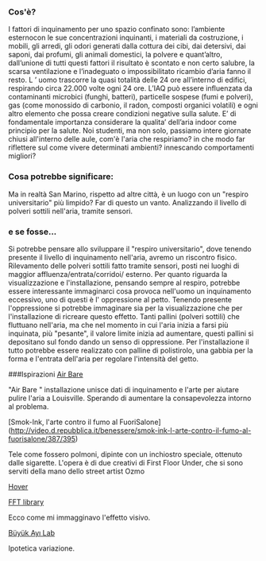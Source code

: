 ### Cos'è?
I fattori di inquinamento per uno spazio confinato sono:
l’ambiente esternocon le sue concentrazioni inquinanti, i materiali da costruzione, i mobili, gli arredi, 
gli odori generati dalla cottura dei cibi, dai detersivi, dai saponi, dai profumi, gli animali domestici, 
la polvere e quant’altro, dall’unione di tutti questi fattori il risultato è scontato e non certo salubre, 
la scarsa ventilazione e l’inadeguato o impossibilitato ricambio d’aria fanno il resto.
L ’ uomo trascorre la quasi totalità delle 24 ore all’interno di edifici, respirando circa 22.000 volte ogni 24 ore.
L’IAQ può essere influenzata da contaminanti microbici (funghi, batteri), particelle sospese (fumi e polveri), gas 
(come monossido di carbonio, il radon, composti organici volatili) e ogni altro elemento che possa creare 
condizioni negative sulla salute.
E’ di fondamentale importanza considerare la qualita’ dell’aria indoor come principio per la salute.
Noi studenti, ma non solo, passiamo intere giornate chiusi all'interno delle aule, com'è l'aria che respiriamo? 
in che modo far riflettere sul come vivere determinati ambienti? innescando comportamenti migliori? 

### Cosa potrebbe significare:
Ma in realtà San Marino, rispetto ad altre città, è un luogo con un "respiro universitario" più limpido? 
Far di questo un vanto. Analizzando il livello di polveri sottili nell'aria, tramite sensori. 

### e se fosse...
Si potrebbe pensare allo sviluppare il "respiro universitario", dove tenendo presente  il livello di inquinamento 
nell'aria, avremo un riscontro fisico. Rilevamento delle polveri sottili fatto tramite sensori, posti nei luoghi 
di maggior affluenza/entrata/corridoi/ esterno. 
Per quanto riguarda la visualizzazione e l'installazione, pensando sempre al respiro, potrebbe essere interessante 
immaginarci cosa provoca nell'uomo un inquinamento eccessivo, uno di questi è  l' oppressione al petto. 
Tenendo presente l'oppressione si potrebbe immaginare sia per la visualizzazione che per l'installazione di 
ricreare questo effetto. Tanti pallini (polveri sottili) che fluttuano nell'aria, ma che nel momento in cui l'aria 
inizia a farsi più inquinata, più "pesante", il valore limite inizia ad aumentare, questi pallini si depositano 
sul fondo dando un senso di oppressione. Per l'installazione il tutto potrebbe essere realizzato con palline 
di polistirolo, una gabbia per la forma e l'entrata dell'aria per regolare l'intensità del getto. 

###Ispirazioni 
[Air Bare](http://brokensidewalk.com/2015/air-bare/)

"Air Bare " installazione unisce dati di inquinamento e l'arte per aiutare pulire l'aria a Louisville. 
Sperando di aumentare la consapevolezza intorno al problema. 

[Smok-Ink, l'arte contro il fumo al FuoriSalone]
(http://video.d.repubblica.it/benessere/smok-ink-l-arte-contro-il-fumo-al-fuorisalone/387/395)

Tele come fossero polmoni, dipinte con un inchiostro speciale, ottenuto dalle sigarette. 
L'opera è di due creativi di First Floor Under, che si sono serviti della mano dello street artist Ozmo


[Hover](http://www.claudiaciarpella.com/portfolio/hover/)

[FFT library](https://www.youtube.com/watch?v=jJfpL5QkixU)

Ecco come mi immagginavo l'effetto visivo. 

[Büyük Ayı Lab](http://interactivedesign.it/blog/inspiration/kinetic-art/2014/12/15/buyuk-ayi-lab-kinetic-installation-controlled-with-leap-motion/)

Ipotetica variazione. 


